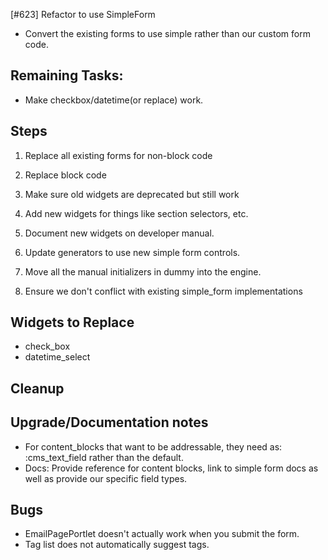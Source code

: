 [#623] Refactor to use SimpleForm

* Convert the existing forms to use simple rather than our custom form code.


## Remaining Tasks:

* Make checkbox/datetime(or replace) work.

## Steps

1. Replace all existing forms for non-block code
2. Replace block code
3. Make sure old widgets are deprecated but still work
4. Add new widgets for things like section selectors, etc.
5. Document new widgets on developer manual.
6. Update generators to use new simple form controls.

10. Move all the manual initializers in dummy into the engine.
10. Ensure we don't conflict with existing simple_form implementations

## Widgets to Replace

* check_box
* datetime_select

## Cleanup

## Upgrade/Documentation notes

* For content_blocks that want to be addressable, they need as: :cms_text_field rather than the default.
* Docs: Provide reference for content blocks, link to simple form docs as well as provide our specific field types.

## Bugs

* EmailPagePortlet doesn't actually work when you submit the form.
* Tag list does not automatically suggest tags.
